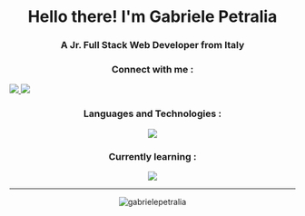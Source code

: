 <h1 align="center">Hello there! I'm Gabriele Petralia</h1>
<h3 align="center">A Jr. Full Stack Web Developer from Italy</h3>

<h3 align="center">Connect with me :</h3>

<a href="https://www.linkedin.com/in/gabriele-petralia/">
  <img src="https://skillicons.dev/icons?i=linkedin"/>
</a>
<a href="mailto:gabrielepetralia.dev@gmail.com?subject=">
  <img src="https://skillicons.dev/icons?i=gmail"/>
</a>

<h3 align="center">Languages and Technologies :</h3> 

<div align="center">
  <img src="https://skillicons.dev/icons?i=html,css,js,bootstrap,sass,vue,mysql,php,laravel,git,java,spring&perline=4" />
</div>

<h3 align="center">Currently learning :</h3> 

<div align="center">
  <img src="https://skillicons.dev/icons?i=react,redux,typescript,tailwind&perline=4" />
</div>

---

<p align="center"><img align="center" src="https://github-readme-stats.vercel.app/api/top-langs?username=gabrielepetralia&show_icons=true&theme=dark&locale=en&layout=compact" alt="gabrielepetralia" /></p>
